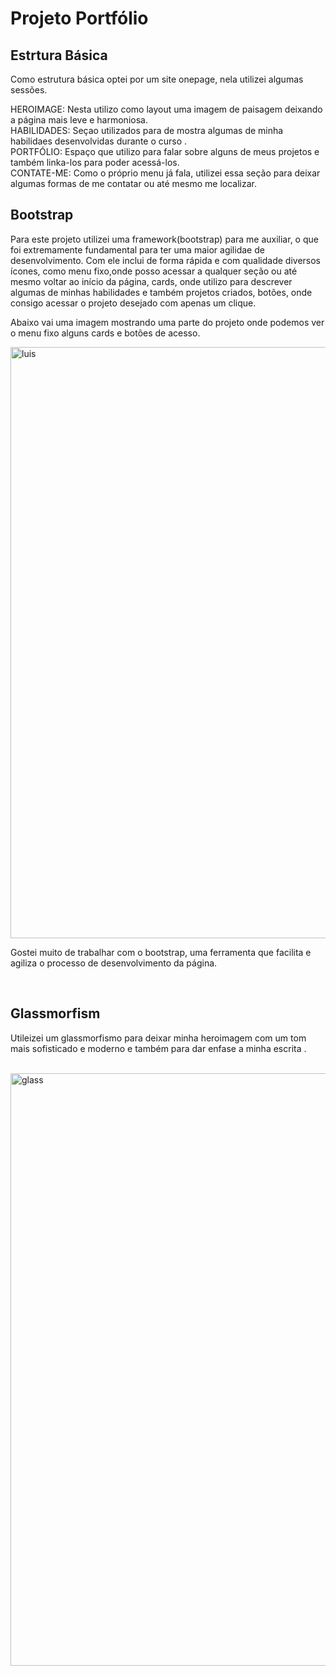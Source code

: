 <h1>Projeto Portfólio</h1>
<h2>Estrtura Básica</h2>
<p>Como estrutura básica optei por um site onepage, nela utilizei algumas sessões.</p>
  HEROIMAGE: Nesta utilizo como layout uma imagem de paisagem deixando a página mais leve e harmoniosa.<BR
  SOBRE: Aqui nesta seção utilizo o espaço para falar um pouco sobre mim, e  como me apaixonei pelo desenvolvimento web.<BR>
  HABILIDADES: Seçao utilizados para de mostra algumas de minha habilidaes desenvolvidas durante o curso .<BR>
  PORTFÓLIO: Espaço que utilizo para falar sobre alguns de meus projetos e também linka-los para poder acessá-los.<BR>
  CONTATE-ME: Como o próprio menu já fala, utilizei essa seção para deixar algumas formas de  me contatar ou até mesmo me localizar.<BR>
  
  <h2>Bootstrap</h2>
  <p>Para este projeto utilizei uma  framework(bootstrap) para me auxiliar, o que foi extremamente fundamental para ter uma maior agilidae de desenvolvimento. Com ele inclui de forma rápida e com qualidade diversos ícones, como menu fixo,onde posso acessar a qualquer seção ou até mesmo voltar ao início da página, cards, onde utilizo para descrever algumas de minhas habilidades e  também projetos criados, botões, onde consigo acessar o projeto desejado com apenas um clique.</p>
  
  <p>Abaixo  vai uma imagem mostrando uma parte do projeto onde podemos ver o menu fixo alguns cards e botões de acesso.</p>
  
  <img width="946" alt="luis" src="https://user-images.githubusercontent.com/115597333/219865845-e0a46362-7ad3-4456-9085-164ee324cbf4.png">
<p>

  <p> Gostei muito de trabalhar com o bootstrap, uma ferramenta que facilita e agiliza o processo de desenvolvimento da página.</p><BR>
  
  <h2>Glassmorfism</h2>
  <p>Utileizei um glassmorfismo para deixar minha heroimagem com um tom mais sofisticado e moderno  e também para dar enfase a minha escrita .</P>
    <br>
    
   
<img width="948" alt="glass" src="https://user-images.githubusercontent.com/115597333/219866619-9768da28-7496-4d14-bd63-8944ac1ba58d.png">
